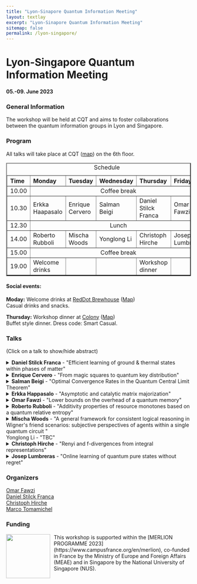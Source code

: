 ```yaml
---
title: "Lyon-Sinapore Quantum Information Meeting"
layout: textlay
excerpt: "Lyon-Sinapore Quantum Information Meeting"
sitemap: false
permalink: /lyon-singapore/
---
```


# Lyon-Singapore Quantum Information Meeting
#### 05.-09. June 2023

### General Information
The workshop will be held at CQT and aims to foster collaborations between the quantum information groups in Lyon and Singapore. 

### Program 

All talks will take place at CQT ([map](https://goo.gl/maps/1wL9FvoHugySieH48)) on the 6th floor. 

<table border=2 cellpadding=30 cellspacing=10>
  <caption>Schedule</caption>
	<colgroup span="6">
	<col width="9%" >
	<col width="19%" >
	<col width="18%" >
	<col width="18%" >
	<col width="18%" >
	<col width="18%" >
	</colgroup>
<thead>
	<tr class="header">
	 <th align="left">Time</th>
   	 <th align="left">Monday</th>
   	 <th align="left">Tuesday</th>
	 <th align="left">Wednesday</th>
	 <th align="left">Thursday</th>
	 <th align="left">Friday</th>
	</tr>
</thead>
<tbody>
  <tr>
    <td>10.00</td>
    <td align="center" colspan="5">Coffee break</td>
  </tr>
  <tr>
        <td align="left">10.30</td>
        <td align="left">Erkka Haapasalo</td>
	<td align="left">Enrique Cervero</td>
	<td align="left">Salman Beigi</td>
	<td align="left">Daniel Stilck Franca</td>
	<td align="left">Omar Fawzi</td>
  </tr>
  <tr>
    <td>12.30</td>
    <td align="center" colspan="5">Lunch</td>
  </tr>
  <tr>
    	<td>14.00</td>
    	<td>Roberto Rubboli</td>
	<td>Mischa Woods</td>
	<td>Yonglong Li</td>
	<td>Christoph Hirche</td>
	<td>Josep Lumbreras</td>
  </tr>
  <tr>
    	<td>15.00</td>
   	<td align="center" colspan="5">Coffee break</td>
  </tr>
  <tr>
    	<td>19.00</td>
    	<td>Welcome drinks</td>
	<td> </td>
	<td> </td>
	<td> Workshop dinner </td>
	<td> </td>
  </tr>
</tbody>
</table>


#### Social events: 
<b>Moday:</b> Welcome drinks at [RedDot Brewhouse](https://reddotbrewhouse.com.sg/pages/menu) ([Map](https://goo.gl/maps/4mvNbwfei1dazjtr7)) <br />
Casual drinks and snacks. <br />


<b>Thursday:</b> Workshop dinner at [Colony](https://www.ritzcarlton.com/en/hotels/singapore/dining/colony/menu) ([Map](https://goo.gl/maps/gsbyhV6APN4kfWZu9)) <br />
Buffet style dinner. Dress code: Smart Casual.


### Talks

(Click on a talk to show/hide abstract)

<details markdown=block>
<summary markdown=span>
            <b>Daniel Stilck Franca</b> - "Efficient learning of ground & thermal states within phases of matter"           
</summary>
Abstract: We consider two related tasks: (a) estimating a parameterisation of an unknown Gibbs state and expectation values of Lipschitz observables on this state; and (b) learning the expectation values of local observables within a thermal or quantum phase of matter. In both cases, we wish to minimise the number of samples we use to learn these properties to a given precision.

For the first task, we develop new techniques to learn parameterisations of classes of systems, including quantum Gibbs states of non-commuting Hamiltonians under the condition of exponential decay of correlations and the approximate Markov property, thus improving on work by \cite{rouze2021learning}. We show that it is possible to infer the expectation values of all extensive properties of the state from a number of copies that not only scales polylogarithmically with the system size, but polynomially in the observable's locality --- an exponential improvement over state-of-the-art  --- hence partially answering conjectures stated in \cite{rouze2021learning} and \cite{anshu2021sample} in the positive. This class of properties includes expected values of quasi-local observables and entropic quantities of the state.

For the second task, we turn our tomography tools into efficient algorithms for learning observables in a phase of matter of a quantum system.
By exploiting the locality of the Hamiltonian, we show that $M$ local observables can be learned with probability $1-\delta$ and up to precision $\epsilon$ with access to only $N=\mathcal{O}\big(\log\big(\frac{M}{\delta}\big)e^{\operatorname{polylog}(\epsilon^{-1})}\big)$ samples ---
again an exponential improvement in the precision over the best previously known bounds \cite{huang2021provably}.
Our results apply to both thermal phases of matter displaying exponential decay of correlations and families of ground states of Hamiltonians satisfying a similar condition.
In addition, our sample complexity applies to the worse case setting whereas previous results only applied to the average case setting.

To prove our results, we develop new tools of independent interest, such as robust shadow tomography algorithms for ground and Gibbs states, Gibbs approximations of locally indistinguishable ground states, and generalisations of transportation cost inequalities for Gibbs states of non-commuting Hamiltonians.

This is based on joint work with Emilio Onorati, Cambyse Rouzé and James D. Watson
</details>
<details markdown=block>
<summary markdown=span>
            <b>Enrique Cervero</b> - "From magic squares to quantum key distribution"           
</summary>
We explore the three player version of the magic square game, an instance of a non-local game, and show that the best possible three player quantum strategy does not outperform the best possible three player classical strategy.
Inspired by this, we design a general Device Independent Quantum Key Distribution protocol based on arbitrary Non-Local Games (NLG-DIQKD) and exemplify it with the magic square game.
We prove the security of the NLG-DIQKD in the finite key regime via the generalised entropy accumulation theorem, a recent result which bounds the smooth min-entropy of a classical-quantum state resulting from a sequence of completely positive and trace preserving maps.
</details>
<details markdown=block>
<summary markdown=span>
            <b>Salman Beigi</b> - "Optimal Convergence Rates in the Quantum Central Limit Theorem"           
</summary>
Central limit theorem (CLT) states that the normalized sum of $n$ iid random variables converges to a Gaussian distribution. The measure of distance and the rate of convergence under which CLT holds have been the subject of study for decades. While the rate of convergence in $L_1$ distance has been known since the 60's, the optimal convergence rate in relative entropy is derived only in the last decade. In this talk I discuss the optimal convergence rates in the quantum central limit theorem.  I show that when measured in $L_1$ distance the optimal rate of convergence in quantum CLT is $O(1/\sqrt{n})$, and when measured in relative entropy, under some extra assumptions, the optimal convergence rate is $O(1/n)$. This talk is based on a joint work with Hami Mehrabi.
</details>
<details markdown=block>
<summary markdown=span>
            <b>Erkka Happasalo</b> - "Asymptotic and catalytic matrix majorization"           
</summary>
The matrix majorization problem asks, given two tuples of probability vectors, whether there exists a single stochastic matrix transforming one tuple into the other. Solving an open problem due to Mu et al, we show that if certain monotones - namely multivariate extensions of Renyi divergences - are strictly ordered between the two tuples, then for sufficiently large n, there exists a stochastic matrix taking n copies of each input distribution to n copies of the corresponding output distribution. The same conditions, with non-strict ordering for the monotones, are also necessary for such asymptotic matrix majorization. Our result also yields a map that approximately converts a single copy of each input distribution to the corresponding output distribution with the help of a catalyst that is returned unchanged. Allowing for transformation with arbitrarily small error, we find conditions that are both necessary and sufficient for such catalytic matrix majorization. We derive our results by building on a general algebraic theory of preordered semirings recently developed by one of the authors. This also allows us to recover various existing results on asymptotic and catalytic majorization as well as relative majorization in a unified manner. This talk is based on a joint work with Muhammad Usman Farooq, Tobias Fritz, and Marco Tomamichel.
</details>
<details markdown=block>
<summary markdown=span>
            <b>Omar Fawzi</b> - "Lower bounds on the overhead of a quantum memory"           
</summary>
A quantum memory is a procedure to store quantum information in a way that is robust to local noise for some fixed time. I will discuss two lower bounds on the number of additional physical registers required for a quantum memory. For the first one, I will focus on the dependence on time and allow very general operations. For the second one, I will require the operations to be geometrically local and focus on the dependence on the desired logical error rate. An important feature of these bounds is that they hold even if error-free classical computation is allowed.

Based on joint works with Nouédyn Baspin, Alexander Müller-Hermes and Ala Shayeghi available at https://arxiv.org/abs/2202.00119 and https://arxiv.org/abs/2302.04317.
</details>	
<details markdown=block>
<summary markdown=span>
            <b>Roberto Rubboli</b> - "Additivity properties of resource monotones based on a quantum relative entropy"           
</summary>
We discuss how to recast the additivity problem of resource monotones based on quantum relative entropies into a simpler linear one. Our results rely on deriving necessary and sufficient conditions for the minimum of these monotones.  We recover independently results in resource theory of coherence, conditional entropies, and find new results in entanglement theory and resource theory of magic. 

Talk based on: https://arxiv.org/abs/2211.12804
</details>
<details markdown=block>
<summary markdown=span>
            <b>Mischa Woods</b> - "A general framework for consistent logical reasoning in Wigner's friend scenarios: subjective perspectives of agents within a single quantum circuit "           
</summary>
 It is natural to expect a complete physical theory to have the ability to consistently model agents also as physical systems of the theory. In [Nat. Comms. 9, 3711 (2018)], Frauchiger and Renner (FR) claim to show that when agents model each other as quantum systems while reasoning about each other's knowledge in a certain Wigner's friend scenario, they arrive at a logical contradiction. In light of this, Renner often poses the challenge: provide a set of reasoning rules that can be used to program future quantum computers that may act as agents, which are (a) logically consistent (b) generalise to arbitrary Wigner's friend scenarios (c) efficiently programmable and (d) consistent with the temporal order of the protocol. Here we develop a general framework where we show that every logical Wigner's friend scenario (LWFS) can be mapped to a single temporally ordered quantum circuit, which allows agents in any LWFS to reason in a way that meets all four criteria of the challenge. Importantly, our framework achieves this general resolution without modifying classical logic or unitary quantum evolution or the Born rule, while allowing agents' perspectives to be fundamentally subjective. We analyse the FR protocol in detail, showing how the apparent paradox is resolved there. We show that apparent logical contradictions in any LWFS only arise when ignoring the choice of Heisenberg cut in scenarios where this choice does matter, and taking this dependence into account will always resolve the apparent paradox. What is more, in the special case of conventional quantum experiments, our formalism reduces to conventional quantum theory. Our results establish that universal applicability of quantum theory does not pose any threat to multi-agent logical reasoning and we discuss the implications of these results for FR's no-go theorem. Moreover, our formalism suggests the possibility of a truly relational and operational description of Wigner's friend scenarios that is consistent with quantum theory as well as probability theory applied to measurement outcomes.
</details>	
Yonglong Li - "TBC"	<br />
<details markdown=block>
<summary markdown=span>
            <b>Christoph Hirche</b> - "Renyi and f-divergences from integral representations"           
</summary>
I present some ongoing work on a new f-divergence. This is joint work with Marco Tomamichel.  
</details>
<details markdown=block>
<summary markdown=span>
            <b>Josep Lumbreras</b> - "Online learning of quantum pure states without regret"           
</summary>
We present a novel way of learning pure quantum states using online learning techniques from stochastic bandit theory. In this setting, the learner interacts sequentially with an unknown pure quantum state (the environment) performing single-copy rank-1 projectors measurements (the action).  The learner's goal is to reduce the expected cumulative regret, which is minimized by selecting the measurements with maximum overlap with the unknown state. In previous work, it was observed that the regret scales as square root the number of rounds if we apply directly the bandit algorithm LinUCB. It was an open question if this strategy was optimal. We answer this question by presenting a modified version of LinUCB that uses a weighted least square estimator and gives a logarithmic scaling of the regret under a geometrical assumption. We do numerical studies that show logarithmic scaling and we check that the assumption is satisfied. We also derive information-theoretic lower bounds on the regret connecting quantum state tomography with bandit protocols and show a logarithmic lower bound that is almost optimal.  Finally, we study a classical quantum-inspired stochastic linear bandit that shows that contrary to a common belief in classical bandit theory, the square root regret barrier is not only due to the fact that the action set is continuous, it is also because the variances of the reward probabilities distributions have non-zero variance.
</details>

### Organizers
[Omar Fawzi](https://perso.ens-lyon.fr/omar.fawzi/) <br />
[Daniel Stilck Franca](https://danielstilckfranca.eu) <br />
[Christoph Hirche](https://christophhirche.github.io/ChristophHirche/) <br />
[Marco Tomamichel](https://marcotom.info)

### Funding

<p style="margin-bottom:3cm;">
<img style="float: left;margin:0 10px 10px 0" src="{{ site.url }}{{ site.baseurl }}/images/Merlion.png"  width="120"> 
This workshop is supported within the [MERLION PROGRAMME 2023](https://www.campusfrance.org/en/merlion), co-funded in France by the Ministry of Europe and Foreign Affairs (MEAE) and in Singapore by the National University of Singapore (NUS). <br />
</p>






